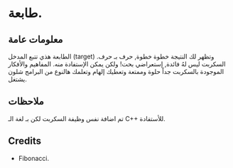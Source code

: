 # طابعة.

## معلومات عامة
الطابعة هذي تتبع المدخل (target) وتظهر لك النتيجة خطوة خطوة, حرف بـ حرف.
السكربت ليس لهُ فائدة, إستعراضي بحت! ولكن يمكن الإستفادة منه.
المفاهيم والأفكار الموجودة بالسكربت جداً حلوة وممتعة وتعطيك إلهام وتعلمك هالنوع من البرامج شلون يشتغل.

## ملاحظات
تم اضافة نفس وظيفة السكربت لكن بـ لغة الـ C++ للأستفادة.

## Credits
* Fibonacci.
